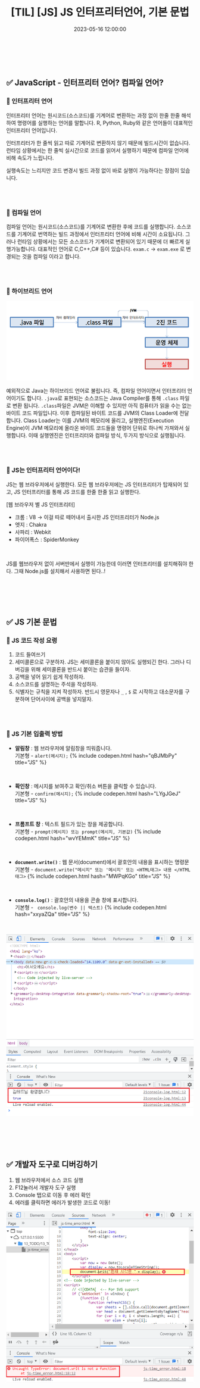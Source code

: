 ﻿---
permalink: /2023-05-16-JS 인터프리터언어, 기본 문법/
title: "[TIL] [JS] JS 인터프리터언어, 기본 문법"
date: 2023-05-16 12:00:00
toc: true
toc_sticky: true
toc_label: "JS 인터프리터언어, 기본 문법"
categories:
- TIL
tags:
- TIL
- JavaScript
---
<br><br>

## ✅ JavaScript - 인터프리터 언어? 컴파일 언어?


### 📌 인터프리터 언어
인터프리터 언어는 원시코드(소스코드)를 기계어로 변환하는 과정 없이 한줄 한줄 해석하여 명령어를 실행하는 언어를 말합니다. R, Python, Ruby와 같은 언어들이 대표적인 인터프리터 언어입니다.

인터프리터가 한 줄씩 읽고 따로 기계어로 변환하지 않기 때문에 빌드시간이 없습니다. 런타임 상황에서는 한 줄씩 실시간으로 코드를 읽어서 실행하기 때문에 컴파일 언어에 비해 속도가 느립니다.

실행속도는 느리지만 코드 변경시 빌드 과정 없이 바로 실행이 가능하다는 장점이 있습니다.

<br><br>

### 📌 컴파일 언어

컴파일 언어는 원시코드(소스코드)를 기계어로 변환한 후에 코드를 실행합니다. 소스코드를 기계어로 번역하는 빌드 과정에서 인터프리터 언어에 비해 시간이 소요됩니다. 그러나 런타임 상황에서는 모든 소스코드가 기계어로 변환되어 있기 때문에 더 빠르게 실행가능합니다. 대표적인 언어로 C,C++,C# 등이 있습니다. `exam.c` -> `exam.exe` 로 변경되는 것을 컴파일 이라고 합니다.

<br><br>

### 🔔 하이브리드 언어

<p align="left">
<img src="https://github.com/idkim97/idkim97.github.io/blob/master/img/java.png?raw=true">
</p>

예외적으로 Java는 하이브리드 언어로 불립니다. 즉, 컴파일 언어이면서 인터프리터 언어이기도 합니다. `.java`로 표현되는 소스코드는 Java Compiler를 통해 `.class` 파일로 변환 됩니다. `.class`파일은 JVM은 이해할 수 있지만 아직 컴퓨터가 읽을 수는 없는 바이트 코드 파일입니다. 이후 컴파일된 바이트 코드를 JVM의 Class Loader에 전달합니다. Class Loader는 이를 JVM의 메모리에 올리고, 실행엔진(Execution Engine)이 JVM 메모리에 올라온 바이트 코드들을 명령어 단위로 하나씩 가져와서 실행합니다. 이때 실행엔진은 인터프리터와 컴파일 방식, 두가지 방식으로 실행됩니다.

<br><br>

### 📌 JS는 인터프리터 언어이다!
JS는 웹 브라우저에서 실행한다. 모든 웹 브라우저에는 JS 인터프리터가 탑재되어 있고, JS 인터프리터를 통해 JS 코드를 한줄 한줄 읽고 실행한다. 

[웹 브라우저 별 JS 인터프리터]
- 크롬 : V8 -> 이걸 따로 떼어내서 출시한 JS 인터프리터가 Node.js
- 엣지 : Chakra
- 사파리 : Webkit
- 파이어폭스 : SpiderMonkey
<br>

JS를 웹브라우저 없이 서버딴에서 실행이 가능한데 이러면 인터프리터를 설치해줘야 한다. 그때 Node.js를 설치해서 사용하면 된다..! 

<br><br><br><br>

## ✅ JS 기본 문법

### 📌 JS 코드 작성 요령
1. 코드 들여쓰기
2. 세미콜론으로 구분하자. JS는 세미콜론을 붙이지 않아도 실행되긴 한다. 그러나 디버깅을 위해 세미콜론을 반드시 붙이는 습관을 들이자.
3. 공백을 넣어 읽기 쉽게 작성하자.
4. 소스코드를 설명하는 주석을 작성하자.
5. 식별자는 규칙을 지켜 작성하자. 반드시 영문자나 `_` , `$` 로 시작하고 대소문자를 구분하며 단어사이에 공백을 넣지말자.

<br><br>

### 📌 JS 기본 입출력 방법

- **알림창** : 웹 브라우저에 알림창을 띄워줍니다.  
기본형 - ```alert(메시지);```
{% include codepen.html hash="qBJMbPy" title="JS" %}

<br>

- **확인창** : 메시지를 보여주고 확인/취소 버튼을 클릭할 수 있습니다.  
기본형 - ```confirm(메시지);```
{% include codepen.html hash="LYgJGeJ" title="JS" %}

<br>

- **프롬프트 창** : 텍스트 필드가 있는 창을 제공합니다.  
기본형 - ```prompt(메시지) 또는 prompt(메시지, 기본값)```
{% include codepen.html hash="wvYEMmK" title="JS" %}

<br>

- **`document.write()`** : 웹 문서(document)에서 괄호안의 내용을 표시하는 명령문  
기본형 - ```document.write("메시지" 또는 '메시지' 또는 <HTML태그> 내용 </HTML태그>```
{% include codepen.html hash="MWPqKGo" title="JS" %}

<br>

- **`console.log()`** :  괄호안의 내용을 콘솔 창에 표시합니다.  
기본형 - ``` console.log(변수 || 텍스트)```
{% include codepen.html hash="xxyaZQa" title="JS" %}

<br>

<p align="left">
<img src="https://github.com/idkim97/idkim97.github.io/blob/master/img/console2.png?raw=true">
</p>

<br><br><br><br>




## ✅ 개발자 도구로 디버깅하기

1. 웹 브라우저에서 소스 코드 실행
2. F12눌러서 개발자 도구 실행
3. Console 탭으로 이동 후 에러 확인
4. 에러를 클릭하면 에러가 발생한 코드로 이동!


<p align="left">
<img src="https://github.com/idkim97/idkim97.github.io/blob/master/img/console1.png?raw=true">
</p>
